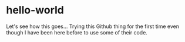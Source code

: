 # hello-world
Let's see how this goes...
Trying this Github thing for the first time even though I have been here before to use some of their code.
